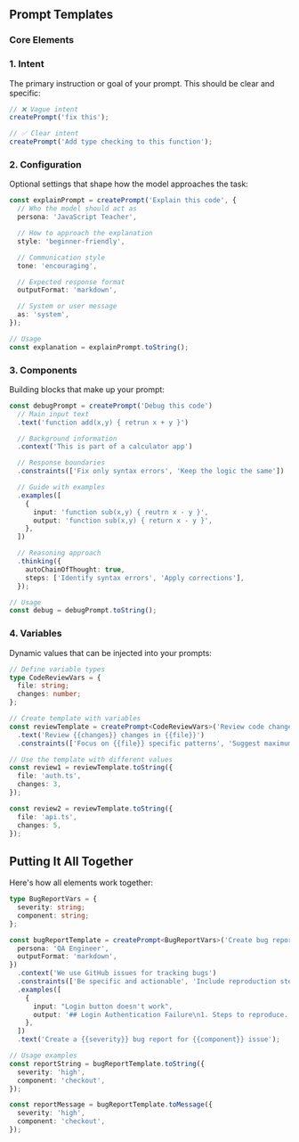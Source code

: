 ## Prompt Templates

### Core Elements

### 1. Intent

The primary instruction or goal of your prompt. This should be clear and specific:

```typescript
// ❌ Vague intent
createPrompt('fix this');

// ✅ Clear intent
createPrompt('Add type checking to this function');
```

### 2. Configuration

Optional settings that shape how the model approaches the task:

```typescript
const explainPrompt = createPrompt('Explain this code', {
  // Who the model should act as
  persona: 'JavaScript Teacher',

  // How to approach the explanation
  style: 'beginner-friendly',

  // Communication style
  tone: 'encouraging',

  // Expected response format
  outputFormat: 'markdown',

  // System or user message
  as: 'system',
});

// Usage
const explanation = explainPrompt.toString();
```

### 3. Components

Building blocks that make up your prompt:

```typescript
const debugPrompt = createPrompt('Debug this code')
  // Main input text
  .text('function add(x,y) { retrun x + y }')

  // Background information
  .context('This is part of a calculator app')

  // Response boundaries
  .constraints(['Fix only syntax errors', 'Keep the logic the same'])

  // Guide with examples
  .examples([
    {
      input: 'function sub(x,y) { reutrn x - y }',
      output: 'function sub(x,y) { return x - y }',
    },
  ])

  // Reasoning approach
  .thinking({
    autoChainOfThought: true,
    steps: ['Identify syntax errors', 'Apply corrections'],
  });

// Usage
const debug = debugPrompt.toString();
```

### 4. Variables

Dynamic values that can be injected into your prompts:

```typescript
// Define variable types
type CodeReviewVars = {
  file: string;
  changes: number;
};

// Create template with variables
const reviewTemplate = createPrompt<CodeReviewVars>('Review code changes')
  .text('Review {{changes}} changes in {{file}}')
  .constraints(['Focus on {{file}} specific patterns', 'Suggest maximum {{changes}} improvements']);

// Use the template with different values
const review1 = reviewTemplate.toString({
  file: 'auth.ts',
  changes: 3,
});

const review2 = reviewTemplate.toString({
  file: 'api.ts',
  changes: 5,
});
```

## Putting It All Together

Here's how all elements work together:

```typescript
type BugReportVars = {
  severity: string;
  component: string;
};

const bugReportTemplate = createPrompt<BugReportVars>('Create bug report', {
  persona: 'QA Engineer',
  outputFormat: 'markdown',
})
  .context('We use GitHub issues for tracking bugs')
  .constraints(['Be specific and actionable', 'Include reproduction steps'])
  .examples([
    {
      input: "Login button doesn't work",
      output: '## Login Authentication Failure\n1. Steps to reproduce...',
    },
  ])
  .text('Create a {{severity}} bug report for {{component}} issue');

// Usage examples
const reportString = bugReportTemplate.toString({
  severity: 'high',
  component: 'checkout',
});

const reportMessage = bugReportTemplate.toMessage({
  severity: 'high',
  component: 'checkout',
});
```
